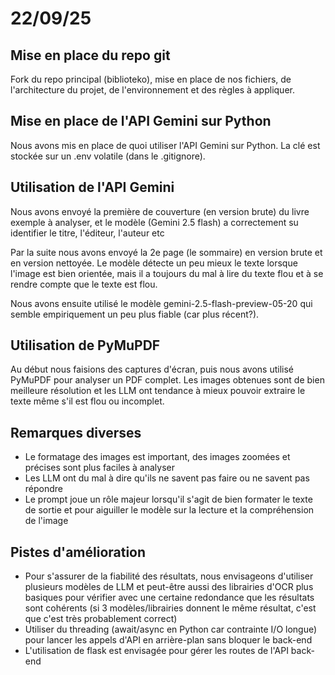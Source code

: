 # 22/09/25

## Mise en place du repo git
Fork du repo principal (biblioteko), mise en place de nos fichiers, de l'architecture du projet, de l'environnement et des règles à appliquer.

## Mise en place de l'API Gemini sur Python
Nous avons mis en place de quoi utiliser l'API Gemini sur Python.
La clé est stockée sur un .env volatile (dans le .gitignore).

## Utilisation de l'API Gemini
Nous avons envoyé la première de couverture (en version brute) du livre exemple à analyser, et le modèle (Gemini 2.5 flash) a correctement su identifier le titre, l'éditeur, l'auteur etc

Par la suite nous avons envoyé la 2e page (le sommaire) en version brute et en version nettoyée.
Le modèle détecte un peu mieux le texte lorsque l'image est bien orientée, mais il a toujours du mal à lire du texte flou et à se rendre compte que le texte est flou.

Nous avons ensuite utilisé le modèle gemini-2.5-flash-preview-05-20 qui semble empiriquement un peu plus fiable (car plus récent?).

## Utilisation de PyMuPDF
Au début nous faisions des captures d'écran, puis nous avons utilisé PyMuPDF pour analyser un PDF complet.
Les images obtenues sont de bien meilleure résolution et les LLM ont tendance à mieux pouvoir extraire le texte même s'il est flou ou incomplet.

## Remarques diverses

- Le formatage des images est important, des images zoomées et précises sont plus faciles à analyser
- Les LLM ont du mal à dire qu'ils ne savent pas faire ou ne savent pas répondre
- Le prompt joue un rôle majeur lorsqu'il s'agit de bien formater le texte de sortie et pour aiguiller le modèle sur la lecture et la compréhension de l'image

## Pistes d'amélioration

- Pour s'assurer de la fiabilité des résultats, nous envisageons d'utiliser plusieurs modèles de LLM et peut-être aussi des librairies d'OCR plus basiques pour vérifier avec une certaine redondance que les résultats sont cohérents (si 3 modèles/librairies donnent le même résultat, c'est que c'est très probablement correct)
- Utiliser du threading (await/async en Python car contrainte I/O longue) pour lancer les appels d'API en arrière-plan sans bloquer le back-end
- L'utilisation de flask est envisagée pour gérer les routes de l'API back-end